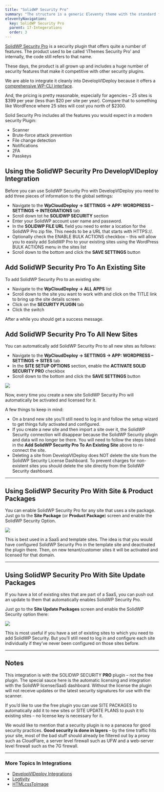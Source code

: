 ```yaml
---
title: "SolidWP Security Pro"
summary: "The structure is a generic Eleventy theme with the standard folder and file names."
eleventyNavigation:
  key: SolidWP Security Pro
  parent: 17-Integerations
  order: 3
---
```


[SolidWP Security Pro](https://web.archive.org/web/20240304161513/https://solidwp.com/security/) is a security plugin that offers quite a number of features. The product used to be called ‘iThemes Security Pro’ and internally, the code still refers to that name.

These days, the product is all grown up and includes a huge number of security features that make it competitive with other security plugins.

We are able to integrate it cleanly into DevelopVIDeploy because it offers a [comprehensive WP-CLI interface](https://web.archive.org/web/20240304161513/https://help.solidwp.com/hc/en-us/articles/204289604-Solid-Security-WP-CLI-Integration).

And, the pricing is pretty reasonable, especially for agencies – 25 sites is $399 per year (less than $20 per site per year). Compare that to something like WordFence where 25 sites will cost you north of $2300.

Solid Security Pro includes all the features you would expect in a modern security Plugin:

*   Scanner
*   Brute-force attack prevention
*   File change detection
*   Notifications
*   2FA
*   Passkeys

## Using the SolidWP Security Pro DevelopVIDeploy Integration

Before you can use SolidWP Security Pro with DevelopVIDeploy you need to add three pieces of information to the global settings:

*   Navigate to the **WpCloudDeploy → SETTINGS → APP: WORDPRESS – SETTINGS → INTEGRATIONS** tab
*   Scroll down tot he **SOLIDWP SECURITY** section
*   Enter your SolidWP account user name and password.
*   In the **SOLIDWP FILE URL** field you need to enter a location for the SolidWP Pro zip file. This needs to be a URL that starts with HTTPS://.
*   Optionally check the ENABLE BULK ACTIONS checkbox – this will allow you to easily add SolidWP Pro to your existing sites using the WordPress BULK ACTIONS menu in the sites list
*   Scroll down to the bottom and click the **SAVE SETTINGS** button

## Add SolidWP Security Pro To An Existing Site

To add SolidWP Security Pro to an existing site:

*   Navigate to the **WpCloudDeploy → ALL APPS** list
*   Scroll down to the site you want to work with and click on the TITLE link to bring up the site details screen
*   Click on the **SECURITY PLUGIN** tab
*   Click the switch

After a while you should get a success message.

## Add SolidWP Security Pro To All New Sites

You can automatically add SolidWP Security Pro to all new sites as follows:

*   Navigate to the **WpCloudDeploy → SETTINGS → APP: WORDPRESS – SETTINGS → SITES** tab
*   In the **SITE SETUP OPTIONS** section, enable the **ACTIVATE SOLID SECURITY PRO** checkbox
*   Scroll down to the bottom and click the **SAVE SETTINGS** button

[![](https://web.archive.org/web/20240304161513im_/https://wpclouddeploy.com/wp-content/uploads/2023/11/wpcd-56-solidwp-02.png)](https://web.archive.org/web/20240304161513/https://wpclouddeploy.com/wp-content/uploads/2023/11/wpcd-56-solidwp-02.png)

Now, every time you create a new site SolidWP Security Pro will automatically be activated and licensed for it.

A few things to keep in mind:

*   On a brand new site you’ll still need to log in and follow the setup wizard to get things fully activated and configured.
*   If you create a new site and then import a site over it, the SolidWP Security connection will disappear because the SolidWP Security plugin and data will no longer be there. You will need to follow the steps listed in the **Add SolidWP Security Pro To An Existing Site** above to re-connect the site.
*   Deleting a site from DevelopVIDeploy does NOT delete the site from the SolidWP Security License Dashboard. To prevent charges for non-existent sites you should delete the site directly from the SolidWP Security dashboard.

- - -

## Using SolidWP Security Pro With Site & Product Packages

You can enable SolidWP Security Pro for any site that uses a site package. Just go to the **Site Package** (or **Product Package**) screen and enable the SolidWP Security Option.

[![](https://web.archive.org/web/20240304161513im_/https://wpclouddeploy.com/wp-content/uploads/2023/11/wpcd-56-site-packages-05.png)](https://web.archive.org/web/20240304161513/https://wpclouddeploy.com/wp-content/uploads/2023/11/wpcd-56-site-packages-05.png)

This is best used in a SaaS and template sites. The idea is that you would have configured SolidWP Security Pro in the template site and deactivated the plugin there. Then, on new tenant/customer sites it will be activated and licensed for that domain.

- - -

## Using SolidWP Security Pro With Site Update Packages

If you have a lot of existing sites that are part of a SaaS, you can push out an update to them that automatically enables SolidWP Security Pro.

Just go to the **Site Update Packages** screen and enable the SolidWP Security option there:

[![](https://web.archive.org/web/20240304161513im_/https://wpclouddeploy.com/wp-content/uploads/2023/11/wpcd-56-site-update-packages-02.png)](https://web.archive.org/web/20240304161513/https://wpclouddeploy.com/wp-content/uploads/2023/11/wpcd-56-site-update-packages-02.png)

This is most useful if you have a set of existing sites to which you need to add SolidWP Security. But you’ll still need to log in and configure each site individually if they’ve never been configured on those sites before.

- - -

## Notes

This integration is with the SOLIDWP SECURITY **PRO** plugin – not the free plugin. The special sauce here is the automatic licensing and integration with the SolidWP license/SaaS dashboard. Without the license the plugin will not receive updates or the latest security signatures for use with the scanner.

If you’d like to use the free plugin you can use SITE PACKAGES to automatically add it to new sites or SITE UPDATE PLANS to push it to existing sites – no license key is necessary for it.

We would like to mention that a security plugin is no a panacea for good security practices. **Good security is done in layers** – by the time traffic hits your site, most of the bad stuff should already be filtered out by a proxy such as CloudFlare, a server level firewall such as UFW and a web-server level firewall such as the 7G firewall.

- - -

### More Topics In Integrations

*   [DevelopVIDeploy Integrations](https://web.archive.org/web/20240304161513/https://wpclouddeploy.com/documentation/integrations/wpclouddeploy-integrations/)
*   [Logtivity](https://web.archive.org/web/20240304161513/https://wpclouddeploy.com/documentation/integrations/logtivity/)
*   [HTMLcssToImage](https://web.archive.org/web/20240304161513/https://wpclouddeploy.com/documentation/integrations/htmlcsstoimage/)
